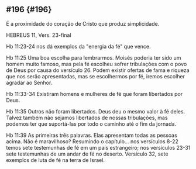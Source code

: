 ## #196 {#196}

É a proximidade do coração de Cristo que produz simplicidade.

HEBREUS 11, Vers. 23-final

Hb 11:23-24 nos dá exemplos da &quot;energia da fé&quot; que vence.

Hb 11:25 Uma boa escolha para lembrarmos. Moisés poderia ter sido um homem muito famoso, mas pela fé escolheu sofrer tribulações com o povo de Deus por causa do versículo 26\. Podem existir ofertas de fama e riqueza que nos serão apresentadas, mas se escolhermos por fé, iremos escolher agradar ao Senhor.

Hb 11:33-34 Existiram homens e mulheres de fé que foram libertados por Deus.

Hb 11:35 Outros não foram libertados. Deus deu o mesmo valor à fé deles. Talvez também não sejamos libertados de nossas tribulações, mas podemos ter que suportá-las por todo o caminho até o fim da jornada.

Hb 11:39 As primeiras três palavras. Elas apresentam todas as pessoas acima. Não é maravilhoso? Resumindo o capítulo... nos versículos 8-22 temos sete testemunhas de fé em um país estrangeiro; nos versículos 23-31 sete testemunhas de um andar de fé no deserto. Versículo 32, sete exemplos de luta de fé na terra de Israel.